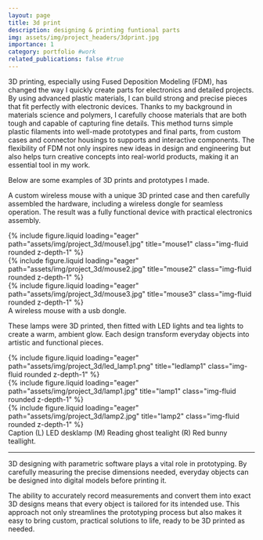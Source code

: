 ```yaml
---
layout: page
title: 3d print
description: designing & printing funtional parts
img: assets/img/project_headers/3dprint.jpg
importance: 1
category: portfolio #work
related_publications: false #true
---
```



3D printing, especially using Fused Deposition Modeling (FDM), has changed the way I quickly create parts for electronics and detailed projects. By using advanced plastic materials, I can build strong and precise pieces that fit perfectly with electronic devices. Thanks to my background in materials science and polymers, I carefully choose materials that are both tough and capable of capturing fine details. This method turns simple plastic filaments into well-made prototypes and final parts, from custom cases and connector housings to supports and interactive components. The flexibility of FDM not only inspires new ideas in design and engineering but also helps turn creative concepts into real-world products, making it an essential tool in my work.

Below are some examples of 3D prints and prototypes I made.

A custom wireless mouse with a unique 3D printed case and then carefully assembled the hardware, including a wireless dongle for seamless operation. The result was a fully functional device with practical electronics assembly.


<div class="row">
    <div class="col-sm mt-3 mt-md-0">
        {% include figure.liquid loading="eager" path="assets/img/project_3d/mouse1.jpg" title="mouse1" class="img-fluid rounded z-depth-1" %}
    </div>
    <div class="col-sm mt-3 mt-md-0">
        {% include figure.liquid loading="eager" path="assets/img/project_3d/mouse2.jpg" title="mouse2" class="img-fluid rounded z-depth-1" %}
    </div>
    <div class="col-sm mt-3 mt-md-0">
        {% include figure.liquid loading="eager" path="assets/img/project_3d/mouse3.jpg" title="mouse3" class="img-fluid rounded z-depth-1" %}
    </div>
</div>
<div class="caption">
    A wireless mouse with a usb dongle.
</div>

These lamps were 3D printed, then fitted with LED lights and tea lights to create a warm, ambient glow. Each design transform everyday objects into artistic and functional pieces.


<div class="row">
    <div class="col-sm mt-3 mt-md-0">
        {% include figure.liquid loading="eager" path="assets/img/project_3d/led_lamp1.png" title="ledlamp1" class="img-fluid rounded z-depth-1" %}
    </div>
    <div class="col-sm mt-3 mt-md-0">
        {% include figure.liquid loading="eager" path="assets/img/project_3d/lamp1.jpg" title="lamp1" class="img-fluid rounded z-depth-1" %}
    </div>
    <div class="col-sm mt-3 mt-md-0">
        {% include figure.liquid loading="eager" path="assets/img/project_3d/lamp2.jpg" title="lamp2" class="img-fluid rounded z-depth-1" %}
    </div>
</div>
<div class="caption">
    Caption (L) LED desklamp (M) Reading ghost tealight (R) Red bunny teallight.
</div>

---

3D designing with parametric software plays a vital role in prototyping. By carefully measuring the precise dimensions needed, everyday objects can be designed into digital models before printing it. 

The ability to accurately record measurements and convert them into exact 3D designs means that every object is tailored for its intended use. This approach not only streamlines the prototyping process but also makes it easy to bring custom, practical solutions to life, ready to be 3D printed as needed.